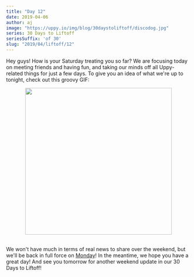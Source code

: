 ```yaml
---
title: "Day 12"
date: 2019-04-06
author: aj
image: "https://uppy.io/img/blog/30daystoliftoff/discodog.jpg"
series: 30 Days to Liftoff
seriesSuffix: 'of 30'
slug: "2019/04/liftoff/12"
---
```


Hey guys! How is your Saturday treating you so far? We are focusing today on meeting friends and having fun, and taking our minds off all Uppy-related things for just a few days. To give you an idea of what we're up to tonight, check out this groovy GIF:

<!--truncate-->

<center><img width="400" src="https://media.giphy.com/media/k2Da0Uzaxo9xe/giphy.gif" /><br/><br/></center>

We won't have much in terms of real news to share over the weekend, but we'll be back in full force on [Monday](/blog/2019/04/liftoff-14/)! In the meantime, we hope you have a great day! And see you tomorrow for another weekend update in our 30 Days to Liftoff!
